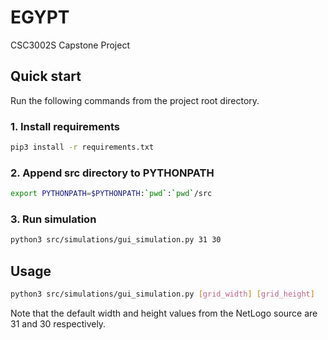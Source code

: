 # EGYPT
CSC3002S Capstone Project

## Quick start
Run the following commands from the project root directory.

### 1. Install requirements
```bash
pip3 install -r requirements.txt
```

### 2. Append src directory to PYTHONPATH
```bash
export PYTHONPATH=$PYTHONPATH:`pwd`:`pwd`/src
```

### 3. Run simulation
```bash
python3 src/simulations/gui_simulation.py 31 30
```

## Usage

```bash 
python3 src/simulations/gui_simulation.py [grid_width] [grid_height]
```
Note that the default width and height values from the NetLogo source are 31 and 30 respectively.